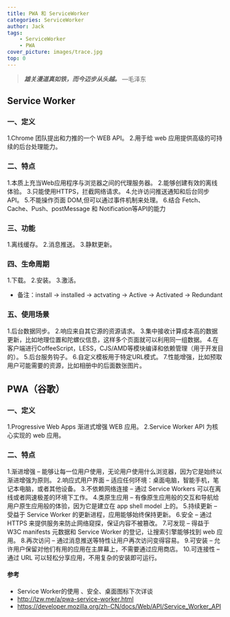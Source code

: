 ```yaml
---
title: PWA 和 ServiceWorker
categories: ServiceWorker
author: Jack
tags:
    - ServiceWorker
    - PWA
cover_picture: images/trace.jpg
top: 0
---
```


> _**雄关漫道真如铁，而今迈步从头越。**_ —毛泽东

## Service Worker

### 一、定义

1.Chrome 团队提出和力推的一个 WEB API。
2.用于给 web 应用提供高级的可持续的后台处理能力。

### 二、特点

1.本质上充当Web应用程序与浏览器之间的代理服务器。
2.能够创建有效的离线体验。
3.只能使用HTTPS，拦截网络请求。
4.允许访问推送通知和后台同步API。
5.不能操作页面 DOM,但可以通过事件机制来处理。
6.结合 Fetch、Cache、Push、postMessage 和 Notification等API的能力

### 三、功能

1.离线缓存。
2.消息推送。
3.静默更新。

### 四、生命周期

1.下载。
2.安装。
3.激活。

* 备注：install -> installed -> actvating -> Active -> Activated -> Redundant

### 五、使用场景

1.后台数据同步。
2.响应来自其它源的资源请求。
3.集中接收计算成本高的数据更新，比如地理位置和陀螺仪信息，这样多个页面就可以利用同一组数据。
4.在客户端进行CoffeeScript，LESS，CJS/AMD等模块编译和依赖管理（用于开发目的）。
5.后台服务钩子。
6.自定义模板用于特定URL模式。
7.性能增强，比如预取用户可能需要的资源，比如相册中的后面数张图片。

## PWA（谷歌）

### 一、定义

1.Progressive Web Apps 渐进式增强 WEB 应用。
2.Service Worker API 为核心实现的 web 应用。

### 二、特点

1.渐进增强 – 能够让每一位用户使用，无论用户使用什么浏览器，因为它是始终以渐进增强为原则。
2.响应式用户界面 – 适应任何环境：桌面电脑，智能手机，笔记本电脑，或者其他设备。
3.不依赖网络连接 – 通过 Service Workers 可以在离线或者网速极差的环境下工作。
4.类原生应用 – 有像原生应用般的交互和导航给用户原生应用般的体验，因为它是建立在 app shell model 上的。
5.持续更新 – 受益于 Service Worker 的更新进程，应用能够始终保持更新。
6.安全 – 通过 HTTPS 来提供服务来防止网络窥探，保证内容不被篡改。
7.可发现 – 得益于 W3C manifests 元数据和 Service Worker 的登记，让搜索引擎能够找到 web 应用。
8.再次访问 – 通过消息推送等特性让用户再次访问变得容易。
9.可安装 – 允许用户保留对他们有用的应用在主屏幕上，不需要通过应用商店。
10.可连接性 – 通过 URL 可以轻松分享应用，不用复杂的安装即可运行。

#### 参考

* Service Worker的使用 、安全、桌面图标下次详谈
* http://lzw.me/a/pwa-service-worker.html
* https://developer.mozilla.org/zh-CN/docs/Web/API/Service_Worker_API